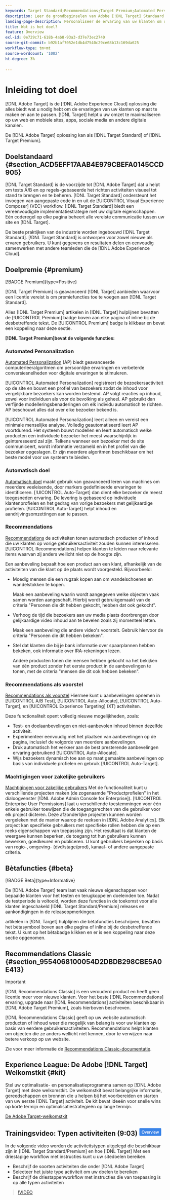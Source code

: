 ```yaml
---
keywords: Target Standard;Recommendations;Target Premium;Automated Personalization;auto-target;auto target;permissions;wat is adobe target;
description: Leer de grondbeginselen van Adobe [!DNL Target] Standaard en Adobe [!DNL Target] Premium. [!DNL Target] Premium bevat geavanceerde functies die niet beschikbaar zijn in het standaardproduct.
landing-page-description: Personaliseer de ervaring van uw klanten om de omzet te maximaliseren op uw websites en mobiele sites, apps, sociale media en andere digitale kanalen.
title: Wat is het doel?
feature: Overview
exl-id: 0e729c71-618b-4ab8-93a3-d37e73ec2740
source-git-commit: b92b1af7052e1db4d7540c29ce68b13c169da625
workflow-type: tm+mt
source-wordcount: '1002'
ht-degree: 3%

---
```


# Inleiding tot doel

[!DNL Adobe Target] is de [!DNL Adobe Experience Cloud] oplossing die alles biedt wat u nodig hebt om de ervaringen van uw klanten op maat te maken en aan te passen. [!DNL Target] helpt u uw omzet te maximaliseren op uw web en mobiele sites, apps, sociale media en andere digitale kanalen.

De [!DNL Adobe Target] oplossing kan als [!DNL Target Standard] of [!DNL Target Premium].

## Doelstandaard {#section_ACD5EFF17AAB4E979CBEFA0145CCD905}

[!DNL Target Standard] is de voorzijde tot [!DNL Adobe Target] dat u helpt om tests A/B en op regels-gebaseerde het richten activiteiten visueel tot stand te brengen en te beheren. [!DNL Target Standard] ondersteunt het invoegen van aangepaste code in en uit de [!UICONTROL Visual Experience Composer] (VEC) workflow. [!DNL Target Standard] biedt een vereenvoudigde implementatiestrategie met uw digitale eigenschappen. Eén coderegel op elke pagina beheert alle vereiste communicatie tussen uw site en [!DNL Target].

De beste praktijken van de industrie worden ingebouwd [!DNL Target Standard]. [!DNL Target Standard] is ontworpen voor zowel nieuwe als ervaren gebruikers. U kunt gegevens en resultaten delen en eenvoudig samenwerken met andere teamleden die de [!DNL Adobe Experience Cloud].

## Doelpremie {#premium}

[!BADGE Premium]{type=Positive}

[!DNL Target Premium] is geavanceerd [!DNL Target] aanbieden waarvoor een licentie vereist is om premiefuncties toe te voegen aan [!DNL Target Standard].

Alles [!DNL Target Premium] artikelen in [!DNL Target] hulplijnen bevatten de [!UICONTROL Premium] badge boven aan elke pagina of inline bij de desbetreffende tekst. De [!UICONTROL Premium] badge is klikbaar en bevat een koppeling naar deze sectie.

**[!DNL Target Premium]bevat de volgende functies:**

### Automated Personalization

[Automated Personalization](/help/main/c-activities/t-automated-personalization/automated-personalization.md#task_8AAF837796D74CF893CA2F88BA1491C9) (AP) biedt geavanceerde computerleeralgoritmen om persoonlijke ervaringen en verbeterde conversiesnelheden voor digitale ervaringen te stimuleren.

[!UICONTROL Automated Personalization] registreert de bezoekersactiviteit op de site en bouwt een profiel van bezoekers zodat de inhoud voor vergelijkbare bezoekers kan worden bestemd. AP volgt reacties op inhoud, zowel voor individuen als voor de bevolking als geheel. AP gebruikt dan verfijnde modelleringsbenaderingen om elk individu automatisch te richten. AP beschouwt alles dat over elke bezoeker bekend is.

[!UICONTROL Automated Personalization] leert alleen en vereist een minimale menselijke analyse. Volledig geautomatiseerd leert AP voortdurend. Het systeem bouwt modellen en leert automatisch welke producten een individuele bezoeker het meest waarschijnlijk in geinteresseerd zal zijn. Telkens wanneer een bezoeker met de site communiceert, wordt informatie verzameld en in het profiel van die bezoeker opgeslagen. Er zijn meerdere algoritmen beschikbaar om het beste model voor uw systeem te bieden.

### Automatisch doel

[Automatisch doel](/help/main/c-activities/auto-target/auto-target-to-optimize.md) maakt gebruik van geavanceerd leren van machines om meerdere veeleisende, door markers gedefinieerde ervaringen te identificeren. [!UICONTROL Auto-Target] dan dient elke bezoeker de meest toegesneden ervaring. De levering is gebaseerd op individuele klantenprofielen en het gedrag van vorige bezoekers met gelijkaardige profielen. [!UICONTROL Auto-Target] helpt inhoud en aandrijvingsomzettingen aan te passen.

### Recommendations

[Recommendations](/help/main/c-recommendations/recommendations.md#concept_7556C8A4543942F2A77B13A29339C0C0) de activiteiten tonen automatisch producten of inhoud die uw klanten op vorige gebruikersactiviteit zouden kunnen interesseren. [!UICONTROL Recommendations] helpen klanten te leiden naar relevante items waarvan zij anders wellicht niet op de hoogte zijn.

Een aanbeveling bepaalt hoe een product aan een klant, afhankelijk van de activiteiten van die klant op de plaats wordt voorgesteld. Bijvoorbeeld:

* Moedig mensen die een rugzak kopen aan om wandelschoenen en wandelstokken te kopen.

   Maak een aanbeveling waarin wordt aangegeven welke objecten vaak samen worden aangeschaft. Hierbij wordt gebruikgemaakt van de criteria &quot;Personen die dit hebben gekocht, hebben dat ook gekocht&quot;.

* Verhoog de tijd die bezoekers aan uw media plaats doorbrengen door gelijkaardige video inhoud aan te bevelen zoals zij momenteel letten.

   Maak een aanbeveling die andere video&#39;s voorstelt. Gebruik hiervoor de criteria &quot;Personen die dit hebben bekeken&quot;.

* Stel dat klanten die bij je bank informatie over spaarplannen hebben bekeken, ook informatie over IRA-rekeningen lezen.

   Andere producten tonen die mensen hebben gekocht na het bekijken van één product zonder het eerste product in de aanbevelingen te tonen, met de criteria &quot;mensen die dit ook hebben bekeken&quot;.

### Recommendations als voorstel

[Recommendations als voorstel](/help/main/c-recommendations/recommendations-as-an-offer.md) Hiermee kunt u aanbevelingen opnemen in [!UICONTROL A/B Test], [!UICONTROL Auto-Allocate], [!UICONTROL Auto-Target], en [!UICONTROL Experience Targeting] (XT) activiteiten.

Deze functionaliteit opent volledig nieuwe mogelijkheden, zoals:

* Test- en doelaanbevelingen en niet-aanbevolen inhoud binnen dezelfde activiteit.
* Experimenteer eenvoudig met het plaatsen van aanbevelingen op de pagina, inclusief de volgorde van meerdere aanbevelingen.
* Druk automatisch het verkeer aan de best presterende aanbevelingen ervaring gebruikend [!UICONTROL Auto-Allocate].
* Wijs bezoekers dynamisch toe aan op maat gemaakte aanbevelingen op basis van individuele profielen en gebruik [!UICONTROL Auto-Target].

### Machtigingen voor zakelijke gebruikers

[Machtigingen voor zakelijke gebruikers](/help/main/administrating-target/c-user-management/property-channel/property-channel.md#concept_E396B16FA2024ADBA27BC056138F9838) Met de functionaliteit kunt u verschillende projecten maken (de zogenaamde &quot;Productprofielen&quot; in het dialoogvenster [!DNL Adobe Admin Console for Enterprise]). [!UICONTROL Enterprise User Permissions] laat u verschillende toestemmingen voor één enkele gebruiker toewijzen die de toegangsrechten van die gebruiker voor elk project dicteren. Deze afzonderlijke projecten kunnen worden vergeleken met de manier waarop de reeksen in [!DNL Adobe Analytics]. Elk project kan specifieke gebruikers met specifieke rollen hebben die op een reeks eigenschappen van toepassing zijn. Het resultaat is dat klanten de weergave kunnen beperken, de toegang tot hun gebruikers kunnen bewerken, goedkeuren en publiceren. U kunt gebruikers beperken op basis van regio-, omgeving- (dvd/stage/prod), kanaal- of andere aangepaste criteria.

## Bètafuncties {#beta}

[!BADGE Beta]{type=Informative}

De [!DNL Adobe Target] team laat vaak nieuwe eigenschappen voor bepaalde klanten voor het testen en terugkoppelen doeleinden toe. Nadat de testperiode is voltooid, worden deze functies in de toekomst voor alle klanten ingeschakeld [!DNL Target Standard/Premium] releases en aankondigingen in de releaseopmerkingen.

artikelen in [!DNL Target] hulplijnen die bètafuncties beschrijven, bevatten het bètasymbool boven aan elke pagina of inline bij de desbetreffende tekst. U kunt op het bètabadge klikken en er is een koppeling naar deze sectie opgenomen.

## Recommendations Classic {#section_9554068100054D2DBDB298CBE5A0E413}

>[!IMPORTANT]
>
>[!DNL Recommendations Classic] is een verouderd product en heeft geen licentie meer voor nieuwe klanten. Voor het beste [!DNL Recommendations] ervaring, upgrade naar [!DNL Recommendations] activiteiten beschikbaar in [!DNL Adobe Target Premium], zoals hierboven beschreven.

[!DNL Recommendations Classic] geeft op uw website automatisch producten of inhoud weer die mogelijk van belang is voor uw klanten op basis van eerdere gebruikersactiviteiten. Recommendations helpt klanten om objecten die ze anders wellicht niet kennen, door te verwijzen naar betere verkoop op uw website.

Zie voor meer informatie de [Recommendations Classic-documentatie](/help/main/assets/adobe-recommendations-classic.pdf).

## Experience League: De Adobe [!DNL Target] Welkomstkit {#kit}

Stel uw optimalisatie- en personalisatieprogramma samen op [!DNL Adobe Target] met deze welkomstkit. De welkomstkit bevat belangrijke informatie, gereedschappen en bronnen die u helpen bij het voorbereiden en starten van uw eerste [!DNL Target] activiteit. De kit bevat ideeën voor snelle wins op korte termijn en optimalisatiestrategieën op lange termijn.

[De Adobe Target-welkomstkit](https://expleague.azureedge.net/pdf/Adobe-Target-Welcome-Kit.pdf)

## Trainingsvideo: Typen activiteiten (9:03) ![Overzicht badge](/help/main/assets/overview.png)

In de volgende video worden de activiteitstypen uitgelegd die beschikbaar zijn in [!DNL Target Standard/Premium] en hoe [!DNL Target] Met een driestapige workflow met instructies kunt u uw sitedoelen bereiken.

* Beschrijf de soorten activiteiten die onder [!DNL Adobe Target]
* Selecteer het juiste type activiteit om uw doelen te bereiken
* Beschrijf de driestappenworkflow met instructies die van toepassing is op alle typen activiteiten

>[!VIDEO](https://video.tv.adobe.com/v/17386)
